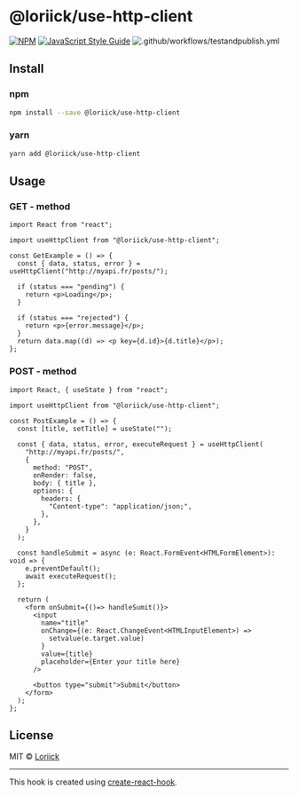 # @loriick/use-http-client

>

[![NPM](https://img.shields.io/npm/v/@loriick/use-http-client.svg)](https://www.npmjs.com/package/@loriick/use-http-client)
[![JavaScript Style Guide](https://img.shields.io/badge/code_style-standard-brightgreen.svg)](https://standardjs.com)
![.github/workflows/testandpublish.yml](https://github.com/Loriick/useHttpClient/workflows/.github/workflows/testandpublish.yml/badge.svg)

## Install

### npm

```bash
npm install --save @loriick/use-http-client
```

### yarn

```bash
yarn add @loriick/use-http-client
```

## Usage

### GET - method

```tsx
import React from "react";

import useHttpClient from "@loriick/use-http-client";

const GetExample = () => {
  const { data, status, error } = useHttpClient("http://myapi.fr/posts/");

  if (status === "pending") {
    return <p>Loading</p>;
  }

  if (status === "rejected") {
    return <p>{error.message}</p>;
  }
  return data.map((d) => <p key={d.id}>{d.title}</p>);
};
```

### POST - method

```tsx
import React, { useState } from "react";

import useHttpClient from "@loriick/use-http-client";

const PostExample = () => {
  const [title, setTitle] = useState("");

  const { data, status, error, executeRequest } = useHttpClient(
    "http://myapi.fr/posts/",
    {
      method: "POST",
      onRender: false,
      body: { title },
      options: {
        headers: {
          "Content-type": "application/json;",
        },
      },
    }
  );

  const handleSubmit = async (e: React.FormEvent<HTMLFormElement>): void => {
    e.preventDefault();
    await executeRequest();
  };

  return (
    <form onSubmit={()=> handleSumit()}>
      <input
        name="title"
        onChange={(e: React.ChangeEvent<HTMLInputElement>) =>
          setvalue(e.target.value)
        }
        value={title}
        placeholder={Enter your title here}
      />

      <button type="submit">Submit</button>
    </form>
  );
};
```

## License

MIT © [Loriick](https://github.com/Loriick)

---

This hook is created using [create-react-hook](https://github.com/hermanya/create-react-hook).
